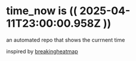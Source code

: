# time_now is (( 2025-04-11T23:00:00.958Z ))

an automated repo that shows the currnent time

inspired by [breakingheatmap](https://github.com/breakingheatmap/breakingheatmap)